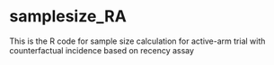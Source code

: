 # samplesize_RA
This is the R code for sample size calculation for active-arm trial with counterfactual incidence based on recency assay

